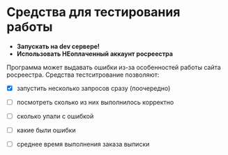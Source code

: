 # Средства для тестирования работы

- **Запускать на dev сервере!**
- **Использовать НЕоплаченный аккаунт росреестра**

Программа может выдавать ошибки из-за особенностей работы сайта росреестра. Средства тестситрование позволяют: 

* [x] запустить несколько запросов сразу (поочередно)
* [ ] посмотреть сколько из них выполнилось корректно
* [ ] сколько упали с ошибкой
* [ ] какие были ошибки
* [ ] среднее время выполнения заказа выписки

